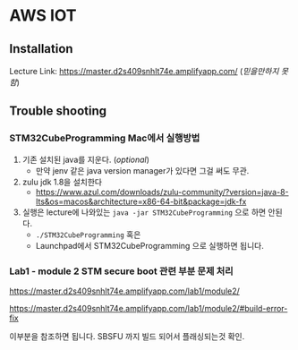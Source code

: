 # AWS IOT

## Installation

Lecture Link: https://master.d2s409snhlt74e.amplifyapp.com/  (<i>믿을만하지 못함</i>)

## Trouble shooting

### STM32CubeProgramming Mac에서 실행방법

1. 기존 설치된 java를 지운다. (<i>optional</i>)
   * 만약 jenv 같은 java version manager가 있다면 그걸 써도 무관.
2. zulu jdk 1.8을 설치한다
   * https://www.azul.com/downloads/zulu-community/?version=java-8-lts&os=macos&architecture=x86-64-bit&package=jdk-fx
3. 실행은 lecture에 나와있는 ```java -jar STM32CubeProgramming``` 으로 하면 안된다.
   * ```./STM32CubeProgramming``` 혹은
   * Launchpad에서 STM32CubeProgramming 으로 실행하면 됩니다.
   
### Lab1 - module 2 STM secure boot 관련 부분 문제 처리

https://master.d2s409snhlt74e.amplifyapp.com/lab1/module2/

https://master.d2s409snhlt74e.amplifyapp.com/lab1/module2/#build-error-fix

이부분을 참조하면 됩니다. SBSFU 까지 빌드 되어서 플래싱되는것 확인.


